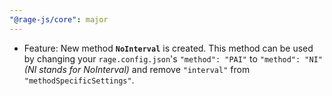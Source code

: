 ```yaml
---
"@rage-js/core": major
---
```


- Feature: New method **`NoInterval`** is created. This method can be used by changing your `rage.config.json`'s `"method": "PAI"` to `"method": "NI"` _(NI stands for NoInterval)_ and remove `"interval"` from `"methodSpecificSettings"`.
